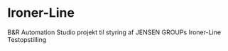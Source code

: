 # Ironer-Line
B&amp;R Automation Studio projekt til styring af JENSEN GROUPs Ironer-Line Testopstilling
